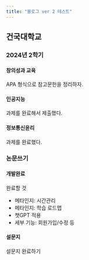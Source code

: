 ```yaml
---
title: "블로그 ver 2 테스트"
---
```


## 건국대학교

### 2024년 2학기

#### 창의성과 교육

APA 형식으로 참고문헌을 정리하자.

#### 인공지능

과제를 완료해서 제출했다.

#### 정보통신윤리

과제를 완료했다.

### 논문쓰기

#### 개발완료

완료할 것

- 메타인지: 시간관리
- 메타인지: 학습 로드맵
- 챗GPT 적용
- 세부 기능: 회원가입/수정 등

#### 설문지

설문지 완료하기